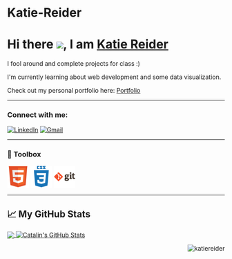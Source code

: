 # Katie-Reider
# Hi there <img src="https://raw.githubusercontent.com/MartinHeinz/MartinHeinz/master/wave.gif" width="30px">, I am <a href="https://www.linkedin.com/in/katiereider/" target="_blank">Katie Reider</a>

I fool around and complete projects for class :)

I'm currently learning about web development and some data visualization.

Check out my personal portfolio here: <a href="https://katiereiderportfolio.netlify.app/" target="_blank"> Portfolio </a>

--- 

<h3 align="left">Connect with me:</h3>
<div align="left">
  <a href="https://www.linkedin.com/in/katiereider/"><img alt="LinkedIn" src="https://img.shields.io/badge/linkedin-%230077B5.svg?style=for-the-badge&logo=linkedin&logoColor=white"/></a>
  <a href="mailto:ktreider5@gmail.com"><img alt="Gmail" src="https://img.shields.io/badge/Gmail-D14836?style=for-the-badge&logo=gmail&logoColor=white"/></a>
</div>

---

### 🧰 Toolbox

<img src="https://github.com/devicons/devicon/blob/master/icons/html5/html5-original.svg" alt="HTML" width="50" height="50"/> <img src="https://github.com/devicons/devicon/blob/master/icons/css3/css3-plain-wordmark.svg" alt="CSS" width="50" height="50"/>  <img src="https://github.com/devicons/devicon/blob/master/icons/git/git-original-wordmark.svg" alt="Git" width="50" height="50"/>  

---

## &#x1f4c8; My GitHub Stats

<a href="https://github.com/ktreider/KatieReider">
  <img align="center" src="https://github-readme-stats.vercel.app/api/top-langs/?username=ktreider&hide=java,html&title_color=ffffff&text_color=c9cacc&icon_color=2bbc8a&bg_color=1d1f21" />
</a>
<a href="https://github.com/ktreider/KatieReider">
  <img align="center" src="https://github-readme-stats.vercel.app/api?username=ktreider&show_icons=true&line_height=27&count_private=true&title_color=ffffff&text_color=c9cacc&icon_color=2bbc8a&bg_color=1d1f21" alt="Catalin's GitHub Stats" />
</a>

<img style="float: right;" src="https://komarev.com/ghpvc/?username=ktreider&style=flat-square" alt="katiereider" /><br>
